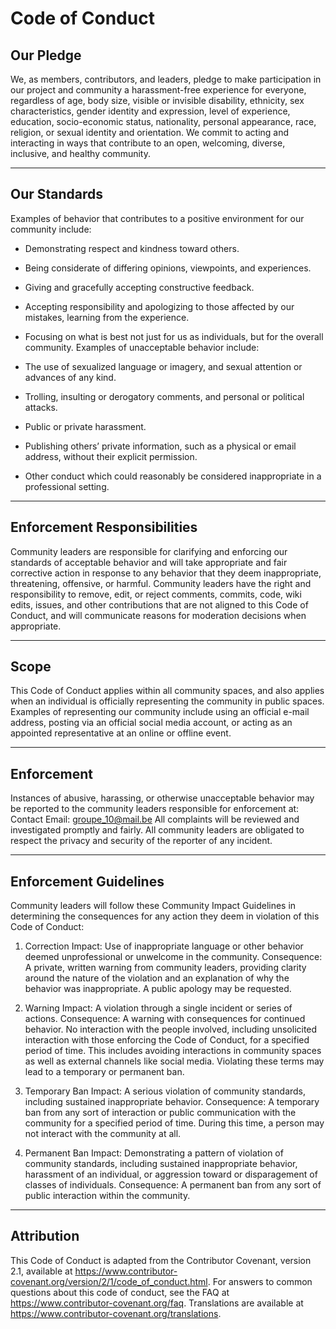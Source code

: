 # Code of Conduct
## Our Pledge
We, as members, contributors, and leaders, pledge to make participation in our project and community a harassment-free experience for everyone, regardless of age, body size, visible or invisible disability, ethnicity, sex characteristics, gender identity and expression, level of experience, education, socio-economic status, nationality, personal appearance, race, religion, or sexual identity and orientation.
We commit to acting and interacting in ways that contribute to an open, welcoming, diverse, inclusive, and healthy community.

---
## Our Standards
Examples of behavior that contributes to a positive environment for our community include:
- Demonstrating respect and kindness toward others.
- Being considerate of differing opinions, viewpoints, and experiences.
- Giving and gracefully accepting constructive feedback.
- Accepting responsibility and apologizing to those affected by our mistakes, learning from the experience.
- Focusing on what is best not just for us as individuals, but for the overall community.
Examples of unacceptable behavior include:

- The use of sexualized language or imagery, and sexual attention or advances of any kind.
- Trolling, insulting or derogatory comments, and personal or political attacks.
- Public or private harassment.
- Publishing others’ private information, such as a physical or email address, without their explicit permission.
- Other conduct which could reasonably be considered inappropriate in a professional setting.
---
## Enforcement Responsibilities
Community leaders are responsible for clarifying and enforcing our standards of acceptable behavior and will take appropriate and fair corrective action in response to any behavior that they deem inappropriate, threatening, offensive, or harmful.
Community leaders have the right and responsibility to remove, edit, or reject comments, commits, code, wiki edits, issues, and other contributions that are not aligned to this Code of Conduct, and will communicate reasons for moderation decisions when appropriate.

---
## Scope
This Code of Conduct applies within all community spaces, and also applies when an individual is officially representing the community in public spaces. Examples of representing our community include using an official e-mail address, posting via an official social media account, or acting as an appointed representative at an online or offline event.

---
## Enforcement
Instances of abusive, harassing, or otherwise unacceptable behavior may be reported to the community leaders responsible for enforcement at:
Contact Email: groupe_10@mail.be
All complaints will be reviewed and investigated promptly and fairly.
All community leaders are obligated to respect the privacy and security of the reporter of any incident.

---
## Enforcement Guidelines
Community leaders will follow these Community Impact Guidelines in determining the consequences for any action they deem in violation of this Code of Conduct:

1. Correction
   Impact: Use of inappropriate language or other behavior deemed unprofessional or unwelcome in the community.
   Consequence: A private, written warning from community leaders, providing clarity around the nature of the violation and an explanation of why the behavior was inappropriate. A public apology may be requested.

2. Warning
   Impact: A violation through a single incident or series of actions.
   Consequence: A warning with consequences for continued behavior. No interaction with the people involved, including unsolicited interaction with those enforcing the Code of Conduct, for a specified period of time. This includes avoiding interactions in community spaces as well as external channels like social media. Violating these terms may lead to a temporary or permanent ban.

3. Temporary Ban
   Impact: A serious violation of community standards, including sustained inappropriate behavior.
   Consequence: A temporary ban from any sort of interaction or public communication with the community for a specified period of time. During this time, a person may not interact with the community at all.

4. Permanent Ban
   Impact: Demonstrating a pattern of violation of community standards, including sustained inappropriate behavior, harassment of an individual, or aggression toward or disparagement of classes of individuals.
   Consequence: A permanent ban from any sort of public interaction within the community.

---
## Attribution
This Code of Conduct is adapted from the Contributor Covenant, version 2.1, available at https://www.contributor-covenant.org/version/2/1/code_of_conduct.html.
For answers to common questions about this code of conduct, see the FAQ at https://www.contributor-covenant.org/faq. Translations are available at https://www.contributor-covenant.org/translations.